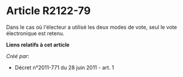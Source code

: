 # Article R2122-79

Dans le cas où l'électeur a utilisé les deux modes de vote, seul le vote électronique est retenu.

**Liens relatifs à cet article**

_Créé par_:

  - Décret n°2011-771 du 28 juin 2011 - art. 1
